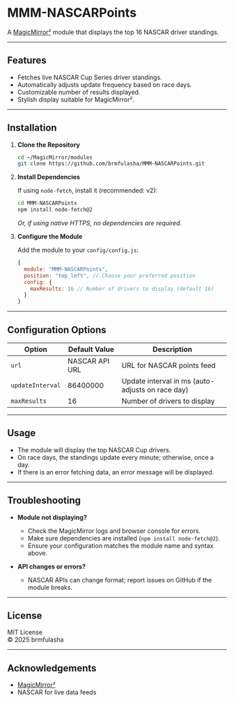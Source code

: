 # MMM-NASCARPoints

A [MagicMirror²](https://magicmirror.builders/) module that displays the top 16 NASCAR driver standings.

---

## Features

- Fetches live NASCAR Cup Series driver standings.
- Automatically adjusts update frequency based on race days.
- Customizable number of results displayed.
- Stylish display suitable for MagicMirror².

---

## Installation

1. **Clone the Repository**

   ```sh
   cd ~/MagicMirror/modules
   git clone https://github.com/brmfulasha/MMM-NASCARPoints.git
   ```

2. **Install Dependencies**

   If using `node-fetch`, install it (recommended: v2):

   ```sh
   cd MMM-NASCARPoints
   npm install node-fetch@2
   ```

   _Or, if using native HTTPS, no dependencies are required._

3. **Configure the Module**

   Add the module to your `config/config.js`:

   ```js
   {
     module: "MMM-NASCARPoints",
     position: "top_left", // Choose your preferred position
     config: {
       maxResults: 16 // Number of drivers to display (default 16)
     }
   }
   ```

---

## Configuration Options

| Option         | Default Value | Description                                    |
| -------------- | ------------- | ---------------------------------------------- |
| `url`          | NASCAR API URL| URL for NASCAR points feed                     |
| `updateInterval` | 86400000    | Update interval in ms (auto-adjusts on race day)|
| `maxResults`   | 16            | Number of drivers to display                   |

---

## Usage

- The module will display the top NASCAR Cup drivers.
- On race days, the standings update every minute; otherwise, once a day.
- If there is an error fetching data, an error message will be displayed.

---

## Troubleshooting

- **Module not displaying?**
  - Check the MagicMirror logs and browser console for errors.
  - Make sure dependencies are installed (`npm install node-fetch@2`).
  - Ensure your configuration matches the module name and syntax above.

- **API changes or errors?**
  - NASCAR APIs can change format; report issues on GitHub if the module breaks.

---

## License

MIT License  
© 2025 brmfulasha

---

## Acknowledgements

- [MagicMirror²](https://magicmirror.builders/)
- NASCAR for live data feeds
